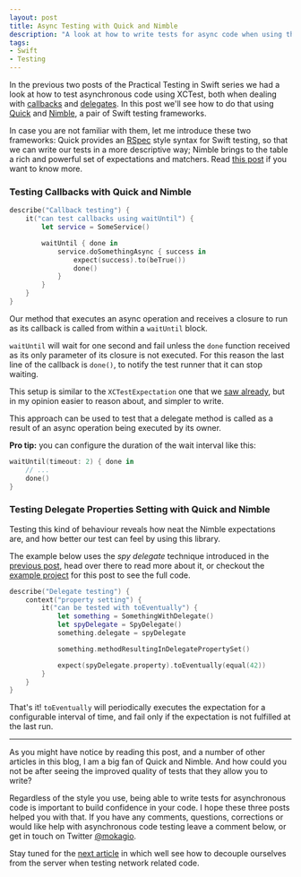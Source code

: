 ```yaml
---
layout: post
title: Async Testing with Quick and Nimble
description: "A look at how to write tests for async code when using the Quick and Nimble Swift frameworks. This post is part of the Practical Testing in Swift series."
tags:
- Swift
- Testing
---
```


In the previous two posts of the Practical Testing in Swift series we had a
look at how to test asynchronous code using XCTest, both when dealing with
[callbacks](https://www.mokacoding.com/blog/testing-callbacks-in-swift-with-xctest/)
and
[delegates](https://www.mokacoding.com/blog/testing-delegates-in-swift-with-xctest/).
In this post we'll see how to do that using
[Quick](https://github.com/Quick/Quick) and
[Nimble](https://github.com/Quick/Nimble), a pair of Swift testing frameworks.

In case you are not familiar with them, let me introduce these two frameworks:
Quick provides an [RSpec](http://rspec.info/) style syntax for Swift testing,
so that we can write our tests in a more descriptive way; Nimble brings to the
table a rich and powerful set of expectations and matchers. Read [this post](https://www.mokacoding.com/blog/testing-delegates-in-swift-with-xctest/)
if you want to know more.

### Testing Callbacks with Quick and Nimble

```swift
describe("Callback testing") {
	it("can test callbacks using waitUntil") {
		let service = SomeService()

		waitUntil { done in
			service.doSomethingAsync { success in
				expect(success).to(beTrue())
				done()
			}
		}
	}
}
```

Our method that executes an async operation and receives a closure to run as
its callback is called from within a `waitUntil` block.

`waitUntil` will wait for one second and fail unless the `done` function
received as its only parameter of its closure is not executed. For this reason
the last line of the callback is `done()`, to notify the test runner that it
can stop waiting.

This setup is similar to the `XCTestExpectation` one that we [saw already](https://www.mokacoding.com/blog/testing-callbacks-in-swift-with-xctest/),
but in my opinion easier to reason about, and simpler to write.

This approach can be used to test that a delegate method is called as a result
of an async operation being executed by its owner.

**Pro tip:** you can configure the duration of the wait interval like this:

```swift
waitUntil(timeout: 2) { done in
	// ...
	done()
}
```

### Testing Delegate Properties Setting with Quick and Nimble

Testing this kind of behaviour reveals how neat the Nimble expectations are,
and how better our test can feel by using this library.

The example below uses the _spy delegate_ technique introduced in the [previous post](https://www.mokacoding.com/blog/testing-delegates-in-swift-with-xctest/),
head over there to read more about it, or checkout the [example project](https://github.com/mokacoding/PracticalTesting)
for this post to see the full code.

```swift
describe("Delegate testing") {
	context("property setting") {
		it("can be tested with toEventually") {
			let something = SomethingWithDelegate()
			let spyDelegate = SpyDelegate()
			something.delegate = spyDelegate

			something.methodResultingInDelegatePropertySet()

			expect(spyDelegate.property).toEventually(equal(42))
		}
	}
}
```

That's it! `toEventually` will periodically executes the expectation for a
configurable interval of time, and fail only if the expectation is not
fulfilled at the last run.

---

As you might have notice by reading this post, and a number of other articles
in this blog, I am a big fan of Quick and Nimble. And how could you not be
after seeing the improved quality of tests that they allow you to write?

Regardless of the style you use, being able to write tests for asynchronous
code is important to build confidence in your code. I hope these three posts
helped you with that. If you have any comments, questions, corrections or would
like help with asynchronous code testing leave a comment below, or get in touch
on Twitter [@mokagio](https://twitter.com/mokagio).

Stay tuned for the [next article](https://www.mokacoding.com/blog/why-hitting-the-network-is-bad-for-your-tests/)
in which well see how to decouple ourselves from the server when testing
network related code.

